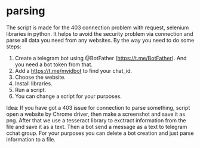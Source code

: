 # parsing
The script is made for the 403 connection problem with request, selenium libraries in python. 
It helps to avoid the security problem via connection and parse all data you need from any websites.
By the way you need to do some steps:

1. Create a telegram bot using @BotFather (https://t.me/BotFather). And you need a bot token from that.
2. Add a https://t.me/myidbot to find your chat_id.
3. Choose the website.
4. Install libraries.
5. Run a script.
6. You can change a script for your purposes.

Idea:
If you have got a 403 issue for connection to parse something, script open a website by Chrome driver, then make a screenshot and save it as png. After that we use a tesseract library 
to exctract information from the file and save it as a text. Then a bot send a message as a text to telegram cchat group. For your purposes you can delete a bot creation and just parse 
information to a file.
